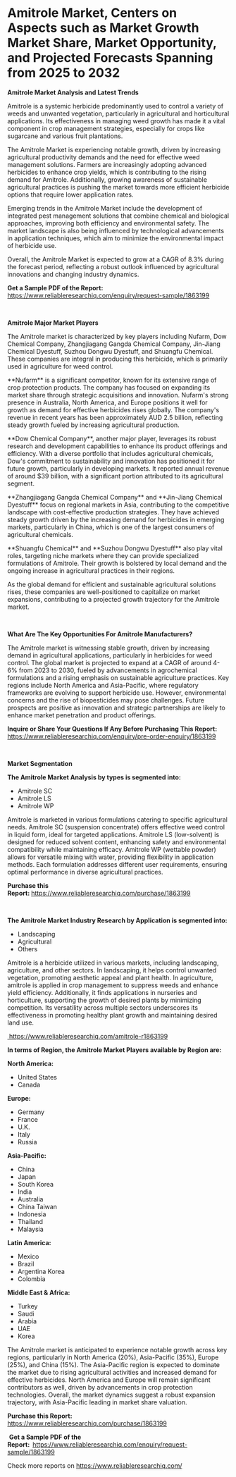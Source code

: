 <p><h1>Amitrole Market, Centers on Aspects such as Market Growth Market Share, Market Opportunity, and Projected Forecasts Spanning from 2025 to 2032</h1></p><p><strong>Amitrole Market Analysis and Latest Trends</strong></p>
<p><p>Amitrole is a systemic herbicide predominantly used to control a variety of weeds and unwanted vegetation, particularly in agricultural and horticultural applications. Its effectiveness in managing weed growth has made it a vital component in crop management strategies, especially for crops like sugarcane and various fruit plantations.</p><p>The Amitrole Market is experiencing notable growth, driven by increasing agricultural productivity demands and the need for effective weed management solutions. Farmers are increasingly adopting advanced herbicides to enhance crop yields, which is contributing to the rising demand for Amitrole. Additionally, growing awareness of sustainable agricultural practices is pushing the market towards more efficient herbicide options that require lower application rates.</p><p>Emerging trends in the Amitrole Market include the development of integrated pest management solutions that combine chemical and biological approaches, improving both efficiency and environmental safety. The market landscape is also being influenced by technological advancements in application techniques, which aim to minimize the environmental impact of herbicide use.</p><p>Overall, the Amitrole Market is expected to grow at a CAGR of 8.3% during the forecast period, reflecting a robust outlook influenced by agricultural innovations and changing industry dynamics.</p></p>
<p><strong>Get a Sample PDF of the Report:&nbsp;</strong> <a href="https://www.reliableresearchiq.com/enquiry/request-sample/1863199?utm_campaign=2843&utm_medium=2&utm_source=Github&utm_content=ia&utm_term=01042025&utm_id=amitrole">https://www.reliableresearchiq.com/enquiry/request-sample/1863199</a></p>
<p>&nbsp;</p>
<p><strong>Amitrole Major Market Players</strong></p>
<p><p>The Amitrole market is characterized by key players including Nufarm, Dow Chemical Company, Zhangjiagang Gangda Chemical Company, Jin-Jiang Chemical Dyestuff, Suzhou Dongwu Dyestuff, and Shuangfu Chemical. These companies are integral in producing this herbicide, which is primarily used in agriculture for weed control.</p><p>**Nufarm** is a significant competitor, known for its extensive range of crop protection products. The company has focused on expanding its market share through strategic acquisitions and innovation. Nufarm's strong presence in Australia, North America, and Europe positions it well for growth as demand for effective herbicides rises globally. The company's revenue in recent years has been approximately AUD 2.5 billion, reflecting steady growth fueled by increasing agricultural production.</p><p>**Dow Chemical Company**, another major player, leverages its robust research and development capabilities to enhance its product offerings and efficiency. With a diverse portfolio that includes agricultural chemicals, Dow's commitment to sustainability and innovation has positioned it for future growth, particularly in developing markets. It reported annual revenue of around $39 billion, with a significant portion attributed to its agricultural segment.</p><p>**Zhangjiagang Gangda Chemical Company** and **Jin-Jiang Chemical Dyestuff** focus on regional markets in Asia, contributing to the competitive landscape with cost-effective production strategies. They have achieved steady growth driven by the increasing demand for herbicides in emerging markets, particularly in China, which is one of the largest consumers of agricultural chemicals.</p><p>**Shuangfu Chemical** and **Suzhou Dongwu Dyestuff** also play vital roles, targeting niche markets where they can provide specialized formulations of Amitrole. Their growth is bolstered by local demand and the ongoing increase in agricultural practices in their regions.</p><p>As the global demand for efficient and sustainable agricultural solutions rises, these companies are well-positioned to capitalize on market expansions, contributing to a projected growth trajectory for the Amitrole market.</p></p>
<p>&nbsp;</p>
<p><strong>What Are The Key Opportunities For Amitrole Manufacturers?</strong></p>
<p><p>The Amitrole market is witnessing stable growth, driven by increasing demand in agricultural applications, particularly in herbicides for weed control. The global market is projected to expand at a CAGR of around 4-6% from 2023 to 2030, fueled by advancements in agrochemical formulations and a rising emphasis on sustainable agriculture practices. Key regions include North America and Asia-Pacific, where regulatory frameworks are evolving to support herbicide use. However, environmental concerns and the rise of biopesticides may pose challenges. Future prospects are positive as innovation and strategic partnerships are likely to enhance market penetration and product offerings.</p></p>
<p><strong>Inquire or Share Your Questions If Any Before Purchasing This Report:</strong> <a href="https://www.reliableresearchiq.com/enquiry/pre-order-enquiry/1863199?utm_campaign=2843&utm_medium=2&utm_source=Github&utm_content=ia&utm_term=01042025&utm_id=amitrole">https://www.reliableresearchiq.com/enquiry/pre-order-enquiry/1863199</a></p>
<p>&nbsp;</p>
<p><strong>Market Segmentation</strong></p>
<p><strong>The Amitrole Market Analysis by types is segmented into:</strong></p>
<p><ul><li>Amitrole SC</li><li>Amitrole LS</li><li>Amitrole WP</li></ul></p>
<p><p>Amitrole is marketed in various formulations catering to specific agricultural needs. Amitrole SC (suspension concentrate) offers effective weed control in liquid form, ideal for targeted applications. Amitrole LS (low-solvent) is designed for reduced solvent content, enhancing safety and environmental compatibility while maintaining efficacy. Amitrole WP (wettable powder) allows for versatile mixing with water, providing flexibility in application methods. Each formulation addresses different user requirements, ensuring optimal performance in diverse agricultural practices.</p></p>
<p><strong>Purchase this Report:&nbsp;</strong><a href="https://www.reliableresearchiq.com/purchase/1863199?utm_campaign=2843&utm_medium=2&utm_source=Github&utm_content=ia&utm_term=01042025&utm_id=amitrole">https://www.reliableresearchiq.com/purchase/1863199</a></p>
<p>&nbsp;</p>
<p><strong>The Amitrole Market Industry Research by Application is segmented into:</strong></p>
<p><ul><li>Landscaping</li><li>Agricultural</li><li>Others</li></ul></p>
<p><p>Amitrole is a herbicide utilized in various markets, including landscaping, agriculture, and other sectors. In landscaping, it helps control unwanted vegetation, promoting aesthetic appeal and plant health. In agriculture, amitrole is applied in crop management to suppress weeds and enhance yield efficiency. Additionally, it finds applications in nurseries and horticulture, supporting the growth of desired plants by minimizing competition. Its versatility across multiple sectors underscores its effectiveness in promoting healthy plant growth and maintaining desired land use.</p></p>
<p><a href="https://www.reliableresearchiq.com/amitrole-r1863199?utm_campaign=2843&utm_medium=2&utm_source=Github&utm_content=ia&utm_term=01042025&utm_id=amitrole">&nbsp;https://www.reliableresearchiq.com/amitrole-r1863199</a></p>
<p><strong>In terms of Region, the Amitrole Market Players available by Region are:</strong></p>
<p>
    <p> <strong> North America: </strong>
        <ul>
            <li>United States</li>
            <li>Canada</li>
        </ul>
        </p> 
    <p> <strong> Europe: </strong>
        <ul>
            <li>Germany</li>
            <li>France</li>
            <li>U.K.</li>
            <li>Italy</li>
            <li>Russia</li>
        </ul>
        </p> 
    <p> <strong> Asia-Pacific: </strong>
        <ul>
            <li>China</li>
            <li>Japan</li>
            <li>South Korea</li>
            <li>India</li>
            <li>Australia</li>
            <li>China Taiwan</li>
            <li>Indonesia</li>
            <li>Thailand</li>
            <li>Malaysia</li>
        </ul>
        </p> 
    <p> <strong> Latin America: </strong>
        <ul>
            <li>Mexico</li>
            <li>Brazil</li>
            <li>Argentina Korea</li>
            <li>Colombia</li>
        </ul>
        </p> 
    <p> <strong> Middle East & Africa: </strong>
        <ul>
            <li>Turkey</li>
            <li>Saudi</li>
            <li>Arabia</li>
            <li>UAE</li>
            <li>Korea</li>
        </ul>
    </p>
    </p>
<p><p>The Amitrole market is anticipated to experience notable growth across key regions, particularly in North America (20%), Asia-Pacific (35%), Europe (25%), and China (15%). The Asia-Pacific region is expected to dominate the market due to rising agricultural activities and increased demand for effective herbicides. North America and Europe will remain significant contributors as well, driven by advancements in crop protection technologies. Overall, the market dynamics suggest a robust expansion trajectory, with Asia-Pacific leading in market share valuation.</p></p>
<p><strong>Purchase this Report: </strong><a href="https://www.reliableresearchiq.com/purchase/1863199?utm_campaign=2843&utm_medium=2&utm_source=Github&utm_content=ia&utm_term=01042025&utm_id=amitrole">https://www.reliableresearchiq.com/purchase/1863199</a></p>
<p>&nbsp;<strong>Get a Sample PDF of the Report:&nbsp;&nbsp;</strong><a href="https://www.reliableresearchiq.com/enquiry/request-sample/1863199?utm_campaign=2843&utm_medium=2&utm_source=Github&utm_content=ia&utm_term=01042025&utm_id=amitrole">https://www.reliableresearchiq.com/enquiry/request-sample/1863199</a></p>
<p><strong></strong></p>
<p>Check more reports on <a href="https://www.reliableresearchiq.com/?utm_campaign=2843&utm_medium=2&utm_source=Github&utm_content=ia&utm_term=01042025&utm_id=amitrole">https://www.reliableresearchiq.com/</a></p>